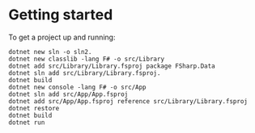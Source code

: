 # Getting started

To get a project up and running:

    dotnet new sln -o sln2.
    dotnet new classlib -lang F# -o src/Library
    dotnet add src/Library/Library.fsproj package FSharp.Data
    dotnet sln add src/Library/Library.fsproj.
    dotnet build
    dotnet new console -lang F# -o src/App
    dotnet sln add src/App/App.fsproj
    dotnet add src/App/App.fsproj reference src/Library/Library.fsproj
    dotnet restore
    dotnet build
    dotnet run
